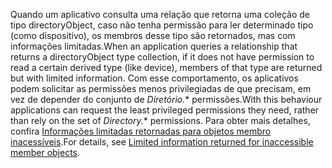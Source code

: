 
<!-- markdownlint-disable MD041-->

<span data-ttu-id="a6b4e-101">Quando um aplicativo consulta uma relação que retorna uma coleção de tipo directoryObject, caso não tenha permissão para ler determinado tipo (como dispositivo), os membros desse tipo são retornados, mas com informações limitadas.</span><span class="sxs-lookup"><span data-stu-id="a6b4e-101">When an application queries a relationship that returns a directoryObject type collection, if it does not have permission to read a certain derived type (like device), members of that type are returned but with limited information.</span></span> <span data-ttu-id="a6b4e-102">Com esse comportamento, os aplicativos podem solicitar as permissões menos privilegiadas de que precisam, em vez de depender do conjunto de *Diretório.*\* permissões.</span><span class="sxs-lookup"><span data-stu-id="a6b4e-102">With this behaviour applications can request the least privileged permissions they need, rather than rely on the set of *Directory.*\* permissions.</span></span> <span data-ttu-id="a6b4e-103">Para obter mais detalhes, confira [Informações limitadas retornadas para objetos membro inacessíveis](/graph/permissions-reference#limited-information-returned-for-inaccessible-member-objects).</span><span class="sxs-lookup"><span data-stu-id="a6b4e-103">For details, see [Limited information returned for inaccessible member objects](/graph/permissions-reference#limited-information-returned-for-inaccessible-member-objects).</span></span>

